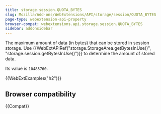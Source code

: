 ```yaml
---
title: storage.session.QUOTA_BYTES
slug: Mozilla/Add-ons/WebExtensions/API/storage/session/QUOTA_BYTES
page-type: webextension-api-property
browser-compat: webextensions.api.storage.session.QUOTA_BYTES
sidebar: addonsidebar
---
```


The maximum amount of data (in bytes) that can be stored in session storage. Use {{WebExtAPIRef("storage.StorageArea.getBytesInUse()", "storage.session.getBytesInUse()")}} to determine the amount of stored data.

Its value is `10485760`.

{{WebExtExamples("h2")}}

## Browser compatibility

{{Compat}}
